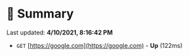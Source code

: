 # 📖 Summary
Last updated: **4/10/2021, 8:16:42 PM**

- `GET` [https://google.com](https://google.com) - **Up** (122ms)
